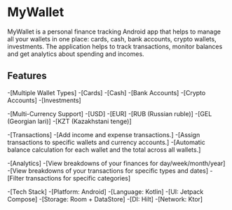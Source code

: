 # MyWallet

MyWallet is a personal finance tracking Android app that helps to manage all your wallets in one place: cards, cash, bank accounts, crypto wallets, investments. The application helps to track transactions, monitor balances and get analytics about spending and incomes. 


## Features

 -[Multiple Wallet Types]
    -[Cards]
    -[Cash]
    -[Bank Accounts]
    -[Crypto Accounts]
    -[Investments]
 
-[Multi-Currency Support]
    -[USD] 
    -[EUR] 
    -[RUB (Russian ruble)] 
    -[GEL (Georgian lari)] 
    -[KZT (Kazakhstani tenge)] 

-[Transactions]
    -[Add income and expense transactions.]
    -[Assign transactions to specific wallets and currency accounts.]
    -[Automatic balance calculation for each wallet and the total across all wallets.]

-[Analytics]
    -[View breakdowns of your finances for day/week/month/year]
    -[View breakdowns of your transactions for specific types and dates]
    -[Filter transactions for specific categories]


-[Tech Stack]
    -[Platform: Android]
    -[Language: Kotlin]
    -[UI: Jetpack Compose]
    -[Storage: Room + DataStore]
    -[DI: Hilt]
    -[Network: Ktor]